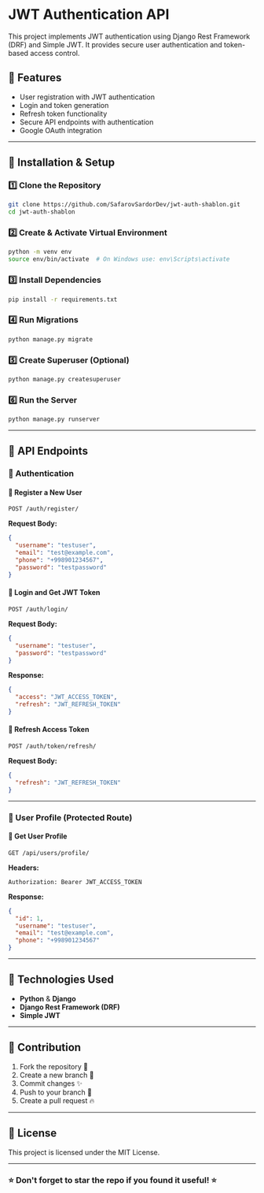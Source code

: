 # JWT Authentication API

This project implements JWT authentication using Django Rest Framework (DRF) and Simple JWT. It provides secure user authentication and token-based access control.

## 🚀 Features
- User registration with JWT authentication
- Login and token generation
- Refresh token functionality
- Secure API endpoints with authentication
- Google OAuth integration

---

## 📌 Installation & Setup

### 1️⃣ Clone the Repository
```bash
git clone https://github.com/SafarovSardorDev/jwt-auth-shablon.git
cd jwt-auth-shablon
```

### 2️⃣ Create & Activate Virtual Environment
```bash
python -m venv env
source env/bin/activate  # On Windows use: env\Scripts\activate
```

### 3️⃣ Install Dependencies
```bash
pip install -r requirements.txt
```

### 4️⃣ Run Migrations
```bash
python manage.py migrate
```

### 5️⃣ Create Superuser (Optional)
```bash
python manage.py createsuperuser
```

### 6️⃣ Run the Server
```bash
python manage.py runserver
```

---

## 🔑 API Endpoints

### 📝 Authentication

#### 🔹 Register a New User
```http
POST /auth/register/
```
**Request Body:**
```json
{
  "username": "testuser",
  "email": "test@example.com",
  "phone": "+998901234567",
  "password": "testpassword"
}
```

#### 🔹 Login and Get JWT Token
```http
POST /auth/login/
```
**Request Body:**
```json
{
  "username": "testuser",
  "password": "testpassword"
}
```
**Response:**
```json
{
  "access": "JWT_ACCESS_TOKEN",
  "refresh": "JWT_REFRESH_TOKEN"
}
```

#### 🔹 Refresh Access Token
```http
POST /auth/token/refresh/
```
**Request Body:**
```json
{
  "refresh": "JWT_REFRESH_TOKEN"
}
```

---

### 📝 User Profile (Protected Route)
#### 🔹 Get User Profile
```http
GET /api/users/profile/
```
**Headers:**
```http
Authorization: Bearer JWT_ACCESS_TOKEN
```
**Response:**
```json
{
  "id": 1,
  "username": "testuser",
  "email": "test@example.com",
  "phone": "+998901234567"
}
```

---

## 🔧 Technologies Used
- **Python** & **Django**
- **Django Rest Framework (DRF)**
- **Simple JWT**

---

## 🎯 Contribution
1. Fork the repository 🍴
2. Create a new branch 🌿
3. Commit changes ✨
4. Push to your branch 🚀
5. Create a pull request 🔥

---

## 📜 License
This project is licensed under the MIT License.

---

### ⭐ Don't forget to star the repo if you found it useful! ⭐

